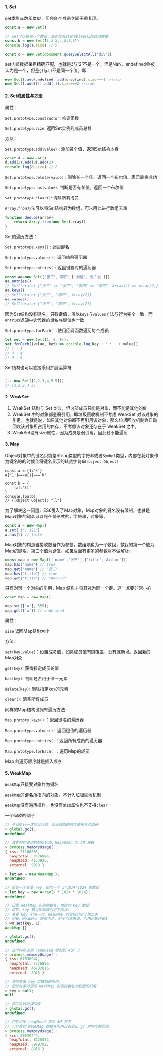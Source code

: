 #### 1. Set

set类型与数组类似，但是各个成员之间无重复项。
```js
const a = new Set()

// Set可以接收一个数组，或者具有iterable接口的其他数据
const b = new Set([1,2,3,4,5,5,5])
console.log(a.size) // 5

const c = new Set(document.querySelectAll('div'))
```
set内部数据采用精确匹配，也就是2与'2'不是一个，但是NaN，undefined会被认为是一个，但是`{}`与`[]`不是同一个值。即
```js
new Set().add(undefind).add(undefind).size===1 //true
new Set().add([]).add([]).size===2 //true
```
#### 2. Set的属性与方法

属性：

`Set.prototype.constructor`: 构造函数

`Set.prototype.size`: 返回Set实例的成员总数

方法：

`Set.prototype.add(value)` : 添加某个值，返回Set结构本身

```js
const d = new Set()
d.add(1).add(2).add(2)
console.log(d.size) // 2
```

`Set.prototype.delete(value)` : 删除某一个值，返回一个布尔值，表示删除成功

`Set.prototype.has(value)`: 判断是否有某值，返回一个布尔值

`Set.prototype.clear()`: 清除所有成员

`Array.from`方法可以将Set结构转为数组，可以用此进行数组去重
```js
function dedupe(array){
	return Array.from(new Set(array))
}
```
Set的遍历方法：

`Set.prototype.keys()` : 返回键名

`Set.prototype.values()`：返回值的遍历器

`Set.prototype.entries()`: 返回键值对的遍历器

```js
const aa=new Set(['张三','李四',['刘能','张广发']])
aa.entries()
// SetIterator {"张三" => "张三", "李四" => "李四", Array(2) => Array(2)}
aa.keys()
// SetIterator {"张三", "李四", Array(2)}
aa.values()
// SetIterator {"张三", "李四", Array(2)}
```

因为Set结构没有键名，只有键值，所以`keys`与`values`方法与行为完全一致，而`entries`返回中迭代器的键名与键值也一致

`Set.prototype.forEach()` :使用回调函数遍历每个成员
```js
let set = new Set([1, 4, 9]);
set.forEach((value, key) => console.log(key + ' : ' + value))
// 1 : 1
// 4 : 4
// 9 : 9
```

Set结构也可以直接采用扩展运算符

```js

[...new Set([1,2,3,4,5,5])]
// [1,2,3,4,5]
```

#### 2. WeakSet
1. WeakSet 结构与 Set 类似，但内部成员只能是对象，而不能是其他的值
2. WeakSet 中的对象都是弱引用，即垃圾回收机制不考虑 WeakSet 对该对象的引用，也就是说，如果其他对象都不再引用该对象，那么垃圾回收机制会自动回收该对象所占用的内存，不考虑该对象还存在于 WeakSet 之中。
3. WeakSet没有size属性，因为成员是弱引用，因此也不能遍历

#### 3. Map

Object对象中的键名只能是String类型的字符串或者`Symbol`类型，内部在将对象作为键名的的时候会将键名显示的转成字符串`[object Object]`

```
const a = {1:'k'}
a['1']===a[1]==='k'

const b = {
	[a]:'ll'
}
console.log(b)
// {[object Object]: "ll"}
```
为了解决这一问题，ES6引入了Map对象，Map对象的键名没有限制，也就是Map对象的键名可以是任何形式的，字符串，对象等。
```js
const a = new Map()
a.set('1','121')
a.has(1) // fasle
```
Map对象的构造器接收数组作为参数，数组项也为一个数组，数组的第一个值为Map的键名，第二个值为键值。如果后面有更多的参数将不做解析。
```js
const map = new Map([['name','张三'],['title','Author']])
map.has('name') // true
map.get('name') // "张三"
map.has('title') // true
map.get('title') // "Author"
```
只有对同一个对象的引用，Map 结构才将其视为同一个键。这一点要非常小心
```js
const map = new Map();

map.set(['a'], 555);
map.get(['a']) // undefined
```
属性：

`size` 返回Map结构大小

方法：

`set(key,value)`：设置成员值，如果成员值有则覆盖，没有就新增。返回新的Map对象

`get(key)`: 获得指定成员的值

`has(key)`: 判断是否用于某一元素

`delete(key)`: 删除指定key的元素

`clear()`: 清空所有成员

同样的Map结构也拥有遍历方法

`Map.prototy.keys()` ：返回键名的遍历器

`Map.prototype.values()`：返回键值的遍历器

`Map.prototype.entries()`：返回所有成员的遍历器

`Map.prototype.forEach()`：遍历Map的成员

Map 的遍历顺序就是插入顺序

#### 5. WeakMap

`WeakMap`只接受对象作为键名

`WeakMap`的键名所指向的对象，不计入垃圾回收机制

`WeakMap`没有遍历操作，也没有size属性也不支持`clear`

一个回收的例子

```js
// 手动执行一次垃圾回收，保证获取的内存使用状态准确
> global.gc();
undefined

// 查看内存占用的初始状态，heapUsed 为 4M 左右
> process.memoryUsage();
{ rss: 21106688,
  heapTotal: 7376896,
  heapUsed: 4153936,
  external: 9059 }

> let wm = new WeakMap();
undefined

// 新建一个变量 key，指向一个 5*1024*1024 的数组
> let key = new Array(5 * 1024 * 1024);
undefined

// 设置 WeakMap 实例的键名，也指向 key 数组
// 这时，key 数组实际被引用了两次，
// 变量 key 引用一次，WeakMap 的键名引用了第二次
// 但是，WeakMap 是弱引用，对于引擎来说，引用计数还是1
> wm.set(key, 1);
WeakMap {}

> global.gc();
undefined

// 这时内存占用 heapUsed 增加到 45M 了
> process.memoryUsage();
{ rss: 67538944,
  heapTotal: 7376896,
  heapUsed: 45782816,
  external: 8945 }

// 清除变量 key 对数组的引用，
// 但没有手动清除 WeakMap 实例的键名对数组的引用
> key = null;
null

// 再次执行垃圾回收
> global.gc();
undefined

// 内存占用 heapUsed 变回 4M 左右，
// 可以看到 WeakMap 的键名引用没有阻止 gc 对内存的回收
> process.memoryUsage();
{ rss: 20639744,
  heapTotal: 8425472,
  heapUsed: 3979792,
  external: 8956 }
```